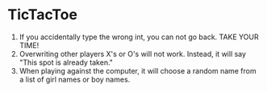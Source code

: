 TicTacToe
=========

1. If you accidentally type the wrong int, you can not go back. TAKE YOUR TIME!
2. Overwriting other players X's or O's will not work. Instead, it will say "This spot is already taken."
3. When playing against the computer, it will choose a random name from a list of girl names or boy names.

